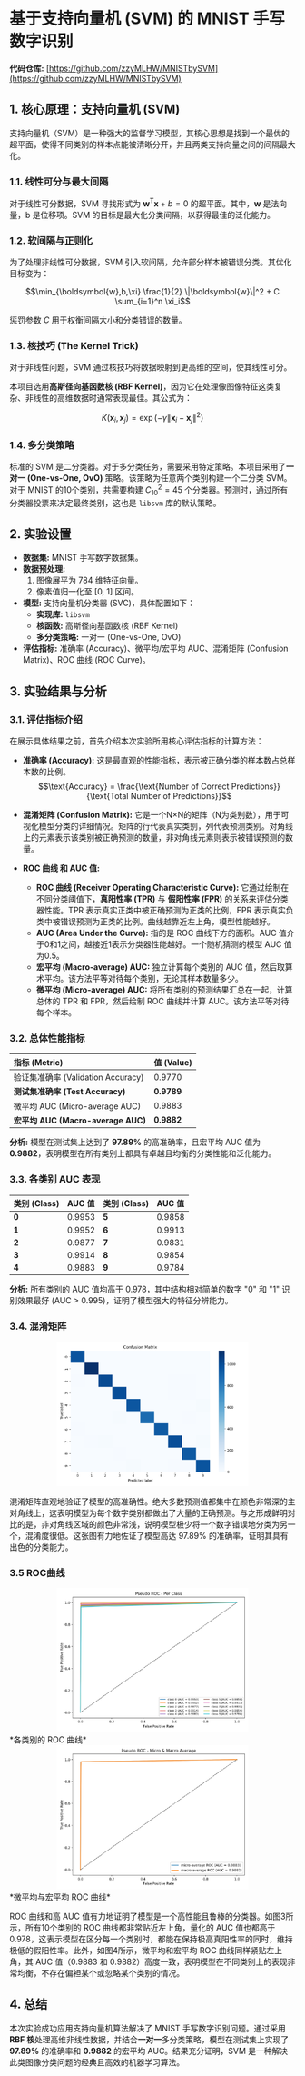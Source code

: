 # 基于支持向量机 (SVM) 的 MNIST 手写数字识别

**代码仓库:** [https://github.com/zzyMLHW/MNISTbySVM](https://github.com/zzyMLHW/MNISTbySVM)

## 1. 核心原理：支持向量机 (SVM)

支持向量机（SVM）是一种强大的监督学习模型，其核心思想是找到一个最优的超平面，使得不同类别的样本点能被清晰分开，并且两类支持向量之间的间隔最大化。

### 1.1. 线性可分与最大间隔

对于线性可分数据，SVM 寻找形式为 $\boldsymbol{w}^{\mathrm{T}} \boldsymbol{x} + b = 0$ 的超平面。其中，$\boldsymbol{w}$ 是法向量，b 是位移项。SVM 的目标是最大化分类间隔，以获得最佳的泛化能力。

### 1.2. 软间隔与正则化

为了处理非线性可分数据，SVM 引入软间隔，允许部分样本被错误分类。其优化目标变为：

$$\min_{\boldsymbol{w},b,\xi} \frac{1}{2} \|\boldsymbol{w}\|^2 + C \sum_{i=1}^n \xi_i$$

惩罚参数 $C$ 用于权衡间隔大小和分类错误的数量。

### 1.3. 核技巧 (The Kernel Trick)

对于非线性问题，SVM 通过核技巧将数据映射到更高维的空间，使其线性可分。

本项目选用**高斯径向基函数核 (RBF Kernel)**，因为它在处理像图像特征这类复杂、非线性的高维数据时通常表现最佳。其公式为：

$$K(\boldsymbol{x}_i, \boldsymbol{x}_j) = \exp(-\gamma \|\boldsymbol{x}_i - \boldsymbol{x}_j\|^2)$$

### 1.4. 多分类策略

标准的 SVM 是二分类器。对于多分类任务，需要采用特定策略。本项目采用了**一对一 (One-vs-One, OvO)** 策略。该策略为任意两个类别构建一个二分类 SVM。对于 MNIST 的10个类别，共需要构建 $C_{10}^2=45$ 个分类器。预测时，通过所有分类器投票来决定最终类别，这也是 `libsvm` 库的默认策略。

## 2. 实验设置

* **数据集:** MNIST 手写数字数据集。
* **数据预处理:**
    1.  图像展平为 784 维特征向量。
    2.  像素值归一化至 [0, 1] 区间。
* **模型:** 支持向量机分类器 (SVC)，具体配置如下：
    * **实现库:** `libsvm`
    * **核函数:** 高斯径向基函数核 (RBF Kernel)
    * **多分类策略:** 一对一 (One-vs-One, OvO)
* **评估指标:** 准确率 (Accuracy)、微平均/宏平均 AUC、混淆矩阵 (Confusion Matrix)、ROC 曲线 (ROC Curve)。

## 3. 实验结果与分析

### 3.1. 评估指标介绍

在展示具体结果之前，首先介绍本次实验所用核心评估指标的计算方法：

* **准确率 (Accuracy):** 这是最直观的性能指标，表示被正确分类的样本数占总样本数的比例。
    $$\text{Accuracy} = \frac{\text{Number of Correct Predictions}}{\text{Total Number of Predictions}}$$

* **混淆矩阵 (Confusion Matrix):** 它是一个N×N的矩阵（N为类别数），用于可视化模型分类的详细情况。矩阵的行代表真实类别，列代表预测类别。对角线上的元素表示该类别被正确预测的数量，非对角线元素则表示被错误预测的数量。

* **ROC 曲线 和 AUC 值:**
    * **ROC 曲线 (Receiver Operating Characteristic Curve):** 它通过绘制在不同分类阈值下，**真阳性率 (TPR)** 与 **假阳性率 (FPR)** 的关系来评估分类器性能。TPR 表示真实正类中被正确预测为正类的比例，FPR 表示真实负类中被错误预测为正类的比例。曲线越靠近左上角，模型性能越好。
    * **AUC (Area Under the Curve):** 指的是 ROC 曲线下方的面积。AUC 值介于0和1之间，越接近1表示分类器性能越好。一个随机猜测的模型 AUC 值为0.5。
    * **宏平均 (Macro-average) AUC:** 独立计算每个类别的 AUC 值，然后取算术平均。该方法平等对待每个类别，无论其样本数量多少。
    * **微平均 (Micro-average) AUC:** 将所有类别的预测结果汇总在一起，计算总体的 TPR 和 FPR，然后绘制 ROC 曲线并计算 AUC。该方法平等对待每个样本。

### 3.2. 总体性能指标

| 指标 (Metric)                      | 值 (Value)   |
| :--------------------------------- | :----------- |
| 验证集准确率 (Validation Accuracy) | 0.9770       |
| **测试集准确率 (Test Accuracy)** | **0.9789** |
| 微平均 AUC (Micro-average AUC)     | 0.9883       |
| **宏平均 AUC (Macro-average AUC)** | **0.9882** |

**分析:** 模型在测试集上达到了 **97.89%** 的高准确率，且宏平均 AUC 值为 **0.9882**，表明模型在所有类别上都具有卓越且均衡的分类性能和泛化能力。

### 3.3. 各类别 AUC 表现

| 类别 (Class) | AUC 值 | 类别 (Class) | AUC 值 |
| :------------- | :------- | :------------- | :------- |
| **0** | 0.9953   | **5** | 0.9858   |
| **1** | 0.9952   | **6** | 0.9913   |
| **2** | 0.9877   | **7** | 0.9831   |
| **3** | 0.9914   | **8** | 0.9854   |
| **4** | 0.9883   | **9** | 0.9784   |

**分析:** 所有类别的 AUC 值均高于 0.978，其中结构相对简单的数字 "0" 和 "1" 识别效果最好 (AUC > 0.995)，证明了模型强大的特征分辨能力。

### 3.4. 混淆矩阵

<center><img src="confusion_matrix.png" style="zoom: 33%;" /></center>

混淆矩阵直观地验证了模型的高准确性。绝大多数预测值都集中在颜色非常深的主对角线上，这表明模型为每个数字类别都做出了大量的正确预测。与之形成鲜明对比的是，非对角线区域的颜色非常浅，说明模型极少将一个数字错误地分类为另一个，混淆度很低。这张图有力地佐证了模型高达 97.89% 的准确率，证明其具有出色的分类能力。

### 3.5 ROC曲线

<center><img src="roc_per_class.png" alt="Per-Class ROC Curves" style="zoom: 33%;" /></center>
*各类别的 ROC 曲线*

<center><img src="roc_micro_macro.png" alt="Average ROC Curves" style="zoom: 33%;" /></center>
*微平均与宏平均 ROC 曲线*

ROC 曲线和高 AUC 值有力地证明了模型是一个高性能且鲁棒的分类器。如图3所示，所有10个类别的 ROC 曲线都非常贴近左上角，量化的 AUC 值也都高于 0.978，这表示模型在区分每一个类别时，都能在保持极高真阳性率的同时，维持极低的假阳性率。此外，如图4所示，微平均和宏平均 ROC 曲线同样紧贴左上角，其 AUC 值（0.9883 和 0.9882）高度一致，表明模型在不同类别上的表现非常均衡，不存在偏袒某个或忽略某个类别的情况。

## 4. 总结

本次实验成功应用支持向量机算法解决了 MNIST 手写数字识别问题。通过采用 **RBF 核**处理高维非线性数据，并结合**一对一**多分类策略，模型在测试集上实现了 **97.89%** 的准确率和 **0.9882** 的宏平均 AUC。结果充分证明，SVM 是一种解决此类图像分类问题的经典且高效的机器学习算法。
